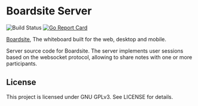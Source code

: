 # Boardsite Server
![Build Status](https://github.com/heat1q/boardsite/workflows/Boardsite%20CI/badge.svg)
[![Go Report Card](https://goreportcard.com/badge/github.com/heat1q/boardsite)](https://goreportcard.com/report/github.com/heat1q/boardsite)

[Boardsite](https://github.com/Andyomat/boardsite-web), The whiteboard built for the web, desktop and mobile.

Server source code for Boardsite. The server implements user sessions based on the websocket protocol, allowing to share notes with one or more participants.

## License
This project is licensed under GNU GPLv3. See LICENSE for details.
